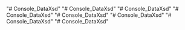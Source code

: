 "# Console_DataXsd" 
"# Console_DataXsd" 
"# Console_DataXsd" 
"# Console_DataXsd" 
"# Console_DataXsd" 
"# Console_DataXsd" 
"# Console_DataXsd" 
"# Console_DataXsd" 
